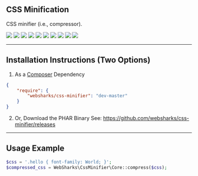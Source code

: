 ## CSS Minification

CSS minifier (i.e., compressor).

[![](https://img.shields.io/github/license/websharks/css-minifier.svg)](https://github.com/websharks/css-minifier/blob/HEAD/LICENSE.txt)
[![](https://img.shields.io/badge/made-w%2F_100%25_pure_awesome_sauce-AB815F.svg?label=made)](http://websharks-inc.com/)
[![](https://img.shields.io/badge/by-WebSharks_Inc.-656598.svg?label=by)](http://www.websharks-inc.com/team/)
[![](https://img.shields.io/github/release/websharks/css-minifier.svg?label=latest)](https://github.com/websharks/css-minifier/releases)
[![](https://img.shields.io/packagist/v/websharks/css-minifier.svg?label=packagist)](https://packagist.org/packages/websharks/css-minifier)
[![](https://img.shields.io/github/issues/websharks/css-minifier.svg?label=issues)](https://github.com/websharks/css-minifier/issues)
[![](https://img.shields.io/github/forks/websharks/css-minifier.svg?label=forks)](https://github.com/websharks/css-minifier/network)
[![](https://img.shields.io/github/stars/websharks/css-minifier.svg?label=stars)](https://github.com/websharks/css-minifier/stargazers)
[![](https://img.shields.io/github/downloads/websharks/css-minifier/latest/total.svg?label=downloads)](https://github.com/websharks/css-minifier/releases)
[![](https://img.shields.io/packagist/dt/websharks/css-minifier.svg?label=packagist)](https://packagist.org/packages/websharks/css-minifier)

---

## Installation Instructions (Two Options)

1. As a [Composer](https://packagist.org/packages/websharks/css-minifier) Dependency

  ```json
  {
      "require": {
          "websharks/css-minifier": "dev-master"
      }
  }
  ```

2. Or, Download the PHAR Binary
  See: https://github.com/websharks/css-minifier/releases

---

## Usage Example

```php
$css = '.hello { font-family: World; }';
$compressed_css = WebSharks\CssMinifier\Core::compress($css);
```
